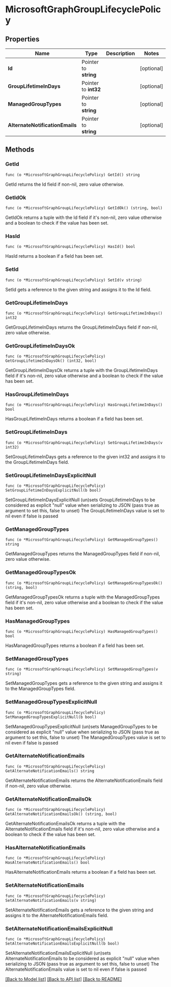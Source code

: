# MicrosoftGraphGroupLifecyclePolicy

## Properties

Name | Type | Description | Notes
------------ | ------------- | ------------- | -------------
**Id** | Pointer to **string** |  | [optional] 
**GroupLifetimeInDays** | Pointer to **int32** |  | [optional] 
**ManagedGroupTypes** | Pointer to **string** |  | [optional] 
**AlternateNotificationEmails** | Pointer to **string** |  | [optional] 

## Methods

### GetId

`func (o *MicrosoftGraphGroupLifecyclePolicy) GetId() string`

GetId returns the Id field if non-nil, zero value otherwise.

### GetIdOk

`func (o *MicrosoftGraphGroupLifecyclePolicy) GetIdOk() (string, bool)`

GetIdOk returns a tuple with the Id field if it's non-nil, zero value otherwise
and a boolean to check if the value has been set.

### HasId

`func (o *MicrosoftGraphGroupLifecyclePolicy) HasId() bool`

HasId returns a boolean if a field has been set.

### SetId

`func (o *MicrosoftGraphGroupLifecyclePolicy) SetId(v string)`

SetId gets a reference to the given string and assigns it to the Id field.

### GetGroupLifetimeInDays

`func (o *MicrosoftGraphGroupLifecyclePolicy) GetGroupLifetimeInDays() int32`

GetGroupLifetimeInDays returns the GroupLifetimeInDays field if non-nil, zero value otherwise.

### GetGroupLifetimeInDaysOk

`func (o *MicrosoftGraphGroupLifecyclePolicy) GetGroupLifetimeInDaysOk() (int32, bool)`

GetGroupLifetimeInDaysOk returns a tuple with the GroupLifetimeInDays field if it's non-nil, zero value otherwise
and a boolean to check if the value has been set.

### HasGroupLifetimeInDays

`func (o *MicrosoftGraphGroupLifecyclePolicy) HasGroupLifetimeInDays() bool`

HasGroupLifetimeInDays returns a boolean if a field has been set.

### SetGroupLifetimeInDays

`func (o *MicrosoftGraphGroupLifecyclePolicy) SetGroupLifetimeInDays(v int32)`

SetGroupLifetimeInDays gets a reference to the given int32 and assigns it to the GroupLifetimeInDays field.

### SetGroupLifetimeInDaysExplicitNull

`func (o *MicrosoftGraphGroupLifecyclePolicy) SetGroupLifetimeInDaysExplicitNull(b bool)`

SetGroupLifetimeInDaysExplicitNull (un)sets GroupLifetimeInDays to be considered as explicit "null" value
when serializing to JSON (pass true as argument to set this, false to unset)
The GroupLifetimeInDays value is set to nil even if false is passed
### GetManagedGroupTypes

`func (o *MicrosoftGraphGroupLifecyclePolicy) GetManagedGroupTypes() string`

GetManagedGroupTypes returns the ManagedGroupTypes field if non-nil, zero value otherwise.

### GetManagedGroupTypesOk

`func (o *MicrosoftGraphGroupLifecyclePolicy) GetManagedGroupTypesOk() (string, bool)`

GetManagedGroupTypesOk returns a tuple with the ManagedGroupTypes field if it's non-nil, zero value otherwise
and a boolean to check if the value has been set.

### HasManagedGroupTypes

`func (o *MicrosoftGraphGroupLifecyclePolicy) HasManagedGroupTypes() bool`

HasManagedGroupTypes returns a boolean if a field has been set.

### SetManagedGroupTypes

`func (o *MicrosoftGraphGroupLifecyclePolicy) SetManagedGroupTypes(v string)`

SetManagedGroupTypes gets a reference to the given string and assigns it to the ManagedGroupTypes field.

### SetManagedGroupTypesExplicitNull

`func (o *MicrosoftGraphGroupLifecyclePolicy) SetManagedGroupTypesExplicitNull(b bool)`

SetManagedGroupTypesExplicitNull (un)sets ManagedGroupTypes to be considered as explicit "null" value
when serializing to JSON (pass true as argument to set this, false to unset)
The ManagedGroupTypes value is set to nil even if false is passed
### GetAlternateNotificationEmails

`func (o *MicrosoftGraphGroupLifecyclePolicy) GetAlternateNotificationEmails() string`

GetAlternateNotificationEmails returns the AlternateNotificationEmails field if non-nil, zero value otherwise.

### GetAlternateNotificationEmailsOk

`func (o *MicrosoftGraphGroupLifecyclePolicy) GetAlternateNotificationEmailsOk() (string, bool)`

GetAlternateNotificationEmailsOk returns a tuple with the AlternateNotificationEmails field if it's non-nil, zero value otherwise
and a boolean to check if the value has been set.

### HasAlternateNotificationEmails

`func (o *MicrosoftGraphGroupLifecyclePolicy) HasAlternateNotificationEmails() bool`

HasAlternateNotificationEmails returns a boolean if a field has been set.

### SetAlternateNotificationEmails

`func (o *MicrosoftGraphGroupLifecyclePolicy) SetAlternateNotificationEmails(v string)`

SetAlternateNotificationEmails gets a reference to the given string and assigns it to the AlternateNotificationEmails field.

### SetAlternateNotificationEmailsExplicitNull

`func (o *MicrosoftGraphGroupLifecyclePolicy) SetAlternateNotificationEmailsExplicitNull(b bool)`

SetAlternateNotificationEmailsExplicitNull (un)sets AlternateNotificationEmails to be considered as explicit "null" value
when serializing to JSON (pass true as argument to set this, false to unset)
The AlternateNotificationEmails value is set to nil even if false is passed

[[Back to Model list]](../README.md#documentation-for-models) [[Back to API list]](../README.md#documentation-for-api-endpoints) [[Back to README]](../README.md)


